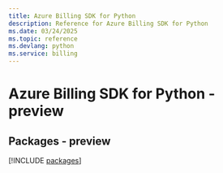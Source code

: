```yaml
---
title: Azure Billing SDK for Python
description: Reference for Azure Billing SDK for Python
ms.date: 03/24/2025
ms.topic: reference
ms.devlang: python
ms.service: billing
---
```

# Azure Billing SDK for Python - preview
## Packages - preview
[!INCLUDE [packages](billing-index.md)]